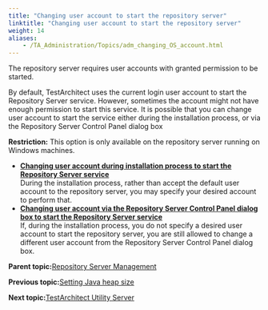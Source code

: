 ```yaml
--- 
title: "Changing user account to start the repository server"
linktitle: "Changing user account to start the repository server"
weight: 14
aliases: 
    - /TA_Administration/Topics/adm_changing_OS_account.html
---
```


The repository server requires user accounts with granted permission to be started.

By default, TestArchitect uses the current login user account to start the Repository Server service. However, sometimes the account might not have enough permission to start this service. It is possible that you can change user account to start the service either during the installation process, or via the Repository Server Control Panel dialog box

**Restriction:** This option is only available on the repository server running on Windows machines.

-   **[Changing user account during installation process to start the Repository Server service](/TA_Administration/Topics/adm_changing_OS_account_installation.html)**  
During the installation process, rather than accept the default user account to the repository server, you may specify your desired account to perform that.
-   **[Changing user account via the Repository Server Control Panel dialog box to start the Repository Server service](/TA_Administration/Topics/adm_changing_OS_account_RS_dlg.html)**  
If, during the installation process, you do not specify a desired user account to start the repository server, you are still allowed to change a different user account from the Repository Server Control Panel dialog box.

**Parent topic:**[Repository Server Management](/TA_Administration/Topics/Repo_server_management.html)

**Previous topic:**[Setting Java heap size](/TA_Administration/Topics/Repo_setting_heap_size.html)

**Next topic:**[TestArchitect Utility Server](/TA_Administration/Topics/TA_Utility_Server.html)

